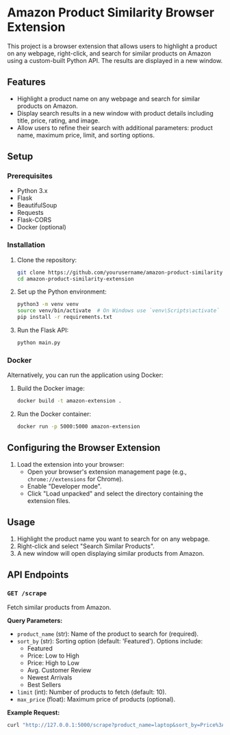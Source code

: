 # Amazon Product Similarity Browser Extension

This project is a browser extension that allows users to highlight a product on any webpage, right-click, and search for similar products on Amazon using a custom-built Python API. The results are displayed in a new window.

## Features

- Highlight a product name on any webpage and search for similar products on Amazon.
- Display search results in a new window with product details including title, price, rating, and image.
- Allow users to refine their search with additional parameters: product name, maximum price, limit, and sorting options.

## Setup

### Prerequisites

- Python 3.x
- Flask
- BeautifulSoup
- Requests
- Flask-CORS
- Docker (optional)

### Installation

1. Clone the repository:
    ```bash
    git clone https://github.com/yourusername/amazon-product-similarity-extension.git
    cd amazon-product-similarity-extension
    ```

2. Set up the Python environment:
    ```bash
    python3 -m venv venv
    source venv/bin/activate  # On Windows use `venv\Scripts\activate`
    pip install -r requirements.txt
    ```

3. Run the Flask API:
    ```bash
    python main.py
    ```

### Docker

Alternatively, you can run the application using Docker:

1. Build the Docker image:
    ```bash
    docker build -t amazon-extension .
    ```

2. Run the Docker container:
    ```bash
    docker run -p 5000:5000 amazon-extension
    ```

## Configuring the Browser Extension

1. Load the extension into your browser:
    - Open your browser's extension management page (e.g., `chrome://extensions` for Chrome).
    - Enable "Developer mode".
    - Click "Load unpacked" and select the directory containing the extension files.

## Usage

1. Highlight the product name you want to search for on any webpage.
2. Right-click and select "Search Similar Products".
3. A new window will open displaying similar products from Amazon.

## API Endpoints

### `GET /scrape`

Fetch similar products from Amazon.

**Query Parameters:**

- `product_name` (str): Name of the product to search for (required).
- `sort_by` (str): Sorting option (default: 'Featured'). Options include:
  - Featured
  - Price: Low to High
  - Price: High to Low
  - Avg. Customer Review
  - Newest Arrivals
  - Best Sellers
- `limit` (int): Number of products to fetch (default: 10).
- `max_price` (float): Maximum price of products (optional).

**Example Request:**

```bash
curl "http://127.0.0.1:5000/scrape?product_name=laptop&sort_by=Price%3A+Low+to+High&limit=5&max_price=1000"
